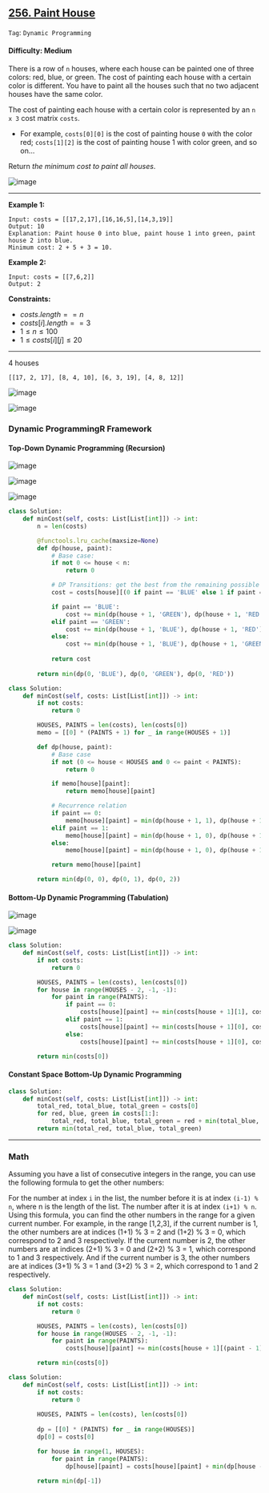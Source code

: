 ## [256. Paint House](https://leetcode.com/problems/paint-house/)

```Tag```: ```Dynamic Programming```

#### Difficulty: Medium

There is a row of ```n``` houses, where each house can be painted one of three colors: red, blue, or green. The cost of painting each house with a certain color is different. You have to paint all the houses such that no two adjacent houses have the same color.

The cost of painting each house with a certain color is represented by an ```n x 3``` cost matrix ```costs```.

- For example, ```costs[0][0]``` is the cost of painting house ```0``` with the color red; ```costs[1][2]``` is the cost of painting house 1 with color green, and so on...

Return _the minimum cost to paint all houses_.

![image](https://user-images.githubusercontent.com/35042430/221101153-2836dcd7-89f1-4e78-ab7d-5b47ce8de382.png)

---

__Example 1:__
```
Input: costs = [[17,2,17],[16,16,5],[14,3,19]]
Output: 10
Explanation: Paint house 0 into blue, paint house 1 into green, paint house 2 into blue.
Minimum cost: 2 + 5 + 3 = 10.
```

__Example 2:__
```
Input: costs = [[7,6,2]]
Output: 2
```

__Constraints:__

- $costs.length == n$
- $costs[i].length == 3$
- $1 \le n \le 100$
- $1 \le costs[i][j] \le 20$

---

4 houses

```
[[17, 2, 17], [8, 4, 10], [6, 3, 19], [4, 8, 12]]
```

![image](https://leetcode.com/problems/paint-house/Figures/256/input_grid.png)

![image](https://leetcode.com/problems/paint-house/Figures/256/brute_force.png)

### Dynamic ProgrammingR Framework

#### Top-Down Dynamic Programming (Recursion)

![image](https://leetcode.com/problems/paint-house/Figures/256/permutation_tree.png)

![image](https://leetcode.com/problems/paint-house/Figures/256/1_layer_removed.png)

![image](https://leetcode.com/problems/paint-house/Figures/256/2_layers_removed.png)

```Python
class Solution:
    def minCost(self, costs: List[List[int]]) -> int:
        n = len(costs)

        @functools.lru_cache(maxsize=None)
        def dp(house, paint):
            # Base case:
            if not 0 <= house < n:
                return 0

            # DP Transitions: get the best from the remaining possible choices after the previous decision
            cost = costs[house][(0 if paint == 'BLUE' else 1 if paint == 'GREEN' else 2)]

            if paint == 'BLUE':
                cost += min(dp(house + 1, 'GREEN'), dp(house + 1, 'RED'))
            elif paint == 'GREEN':
                cost += min(dp(house + 1, 'BLUE'), dp(house + 1, 'RED'))
            else:
                cost += min(dp(house + 1, 'BLUE'), dp(house + 1, 'GREEN'))
            
            return cost
        
        return min(dp(0, 'BLUE'), dp(0, 'GREEN'), dp(0, 'RED'))
```

```Python
class Solution:
    def minCost(self, costs: List[List[int]]) -> int:
        if not costs:
            return 0

        HOUSES, PAINTS = len(costs), len(costs[0])
        memo = [[0] * (PAINTS + 1) for _ in range(HOUSES + 1)]

        def dp(house, paint):
            # Base case
            if not (0 <= house < HOUSES and 0 <= paint < PAINTS):
                return 0

            if memo[house][paint]:
                return memo[house][paint]

            # Recurrence relation
            if paint == 0:
                memo[house][paint] = min(dp(house + 1, 1), dp(house + 1, 2)) + costs[house][paint]
            elif paint == 1:
                memo[house][paint] = min(dp(house + 1, 0), dp(house + 1, 2)) + costs[house][paint]
            else:
                memo[house][paint] = min(dp(house + 1, 0), dp(house + 1, 1)) + costs[house][paint]

            return memo[house][paint]

        return min(dp(0, 0), dp(0, 1), dp(0, 2))
```

#### Bottom-Up Dynamic Programming (Tabulation)

![image](https://leetcode.com/problems/paint-house/Figures/256/dp_func_call_grid.png)

![image](https://leetcode.com/problems/paint-house/Figures/256/dp_calc_example.png)

```Python
class Solution:
    def minCost(self, costs: List[List[int]]) -> int:
        if not costs:
            return 0

        HOUSES, PAINTS = len(costs), len(costs[0])
        for house in range(HOUSES - 2, -1, -1):
            for paint in range(PAINTS):
                if paint == 0:
                    costs[house][paint] += min(costs[house + 1][1], costs[house + 1][2])
                elif paint == 1:
                    costs[house][paint] += min(costs[house + 1][0], costs[house + 1][2])
                else:
                    costs[house][paint] += min(costs[house + 1][0], costs[house + 1][1])

        return min(costs[0])

```

#### Constant Space Bottom-Up Dynamic Programming 

```Python
class Solution:
    def minCost(self, costs: List[List[int]]) -> int:
        total_red, total_blue, total_green = costs[0]
        for red, blue, green in costs[1:]:
            total_red, total_blue, total_green = red + min(total_blue, total_green), blue + min(total_red, total_green), green + min(total_red, total_blue)
        return min(total_red, total_blue, total_green)
```

--- 

### Math

Assuming you have a list of consecutive integers in the range, you can use the following formula to get the other numbers:

For the number at index ```i``` in the list, the number before it is at index ```(i-1) % n```, where n is the length of the list. The number after it is at index ```(i+1) % n```.
Using this formula, you can find the other numbers in the range for a given current number. For example, in the range [1,2,3], if the current number is 1, the other numbers are at indices (1+1) % 3 = 2 and (1+2) % 3 = 0, which correspond to 2 and 3 respectively. If the current number is 2, the other numbers are at indices (2+1) % 3 = 0 and (2+2) % 3 = 1, which correspond to 1 and 3 respectively. And if the current number is 3, the other numbers are at indices (3+1) % 3 = 1 and (3+2) % 3 = 2, which correspond to 1 and 2 respectively.

```Python
class Solution:
    def minCost(self, costs: List[List[int]]) -> int:
        if not costs:
            return 0

        HOUSES, PAINTS = len(costs), len(costs[0])
        for house in range(HOUSES - 2, -1, -1):
            for paint in range(PAINTS):
                costs[house][paint] += min(costs[house + 1][(paint - 1) % PAINTS], costs[house + 1][(paint + 1) % PAINTS])

        return min(costs[0])
```

```Python
class Solution:
    def minCost(self, costs: List[List[int]]) -> int:
        if not costs:
            return 0
            
        HOUSES, PAINTS = len(costs), len(costs[0])
        
        dp = [[0] * (PAINTS) for _ in range(HOUSES)]
        dp[0] = costs[0]

        for house in range(1, HOUSES):
            for paint in range(PAINTS):
                dp[house][paint] = costs[house][paint] + min(dp[house - 1][(paint - 1) % PAINTS], dp[house - 1][(paint + 1) % PAINTS])
                
        return min(dp[-1])
```
